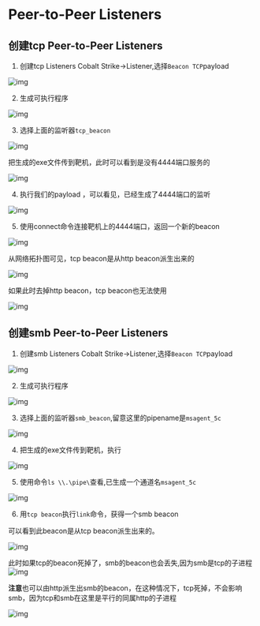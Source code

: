 # Peer-to-Peer Listeners

## 创建tcp Peer-to-Peer Listeners

1. 创建tcp Listeners
Cobalt Strike->Listener,选择```Beacon TCP```payload

![img](https://github.com/maxzxc0110/hack-study/blob/main/1658932153519.png)


2. 生成可执行程序

![img](https://github.com/maxzxc0110/hack-study/blob/main/1658932380042.png)

3. 选择上面的监听器```tcp_beacon```

![img](https://github.com/maxzxc0110/hack-study/blob/main/1658932419426.png)

把生成的exe文件传到靶机，此时可以看到是没有4444端口服务的

![img](https://github.com/maxzxc0110/hack-study/blob/main/1658932550271.png)

4. 执行我们的payload ，可以看见，已经生成了4444端口的监听

![img](https://github.com/maxzxc0110/hack-study/blob/main/1658932670852.png)

5. 使用connect命令连接靶机上的4444端口，返回一个新的beacon

![img](https://github.com/maxzxc0110/hack-study/blob/main/1658932785866.png)


从网络拓扑图可见，tcp beacon是从http beacon派生出来的

![img](https://github.com/maxzxc0110/hack-study/blob/main/1658932928033.png)

如果此时去掉http beacon，tcp beacon也无法使用

![img](https://github.com/maxzxc0110/hack-study/blob/main/1658933165263.png)


## 创建smb Peer-to-Peer Listeners

1. 创建smb Listeners
Cobalt Strike->Listener,选择```Beacon TCP```payload

![img](https://github.com/maxzxc0110/hack-study/blob/main/1658933549100.jpg)

2. 生成可执行程序

![img](https://github.com/maxzxc0110/hack-study/blob/main/1658932380042.png)

3. 选择上面的监听器```smb_beacon```,留意这里的pipename是```msagent_5c```

![img](https://github.com/maxzxc0110/hack-study/blob/main/1658933643963.png)

4. 把生成的exe文件传到靶机，执行

![img](https://github.com/maxzxc0110/hack-study/blob/main/1658933722166.png)

5. 使用命令``` ls \\.\pipe\ ```查看,已生成一个通道名```msagent_5c```

![img](https://github.com/maxzxc0110/hack-study/blob/main/1658933892339.png)

6. 用```tcp beacon```执行```link```命令，获得一个smb beacon

可以看到此beacon是从tcp beacon派生出来的。

![img](https://github.com/maxzxc0110/hack-study/blob/main/1658934042562.png)

此时如果tcp的beacon死掉了，smb的beacon也会丢失,因为smb是tcp的子进程
![img](https://github.com/maxzxc0110/hack-study/blob/main/1658934538714.png)

**注意**也可以由http派生出smb的beacon，在这种情况下，tcp死掉，不会影响smb，因为tcp和smb在这里是平行的同属http的子进程

![img](https://github.com/maxzxc0110/hack-study/blob/main/1658934235146.png)